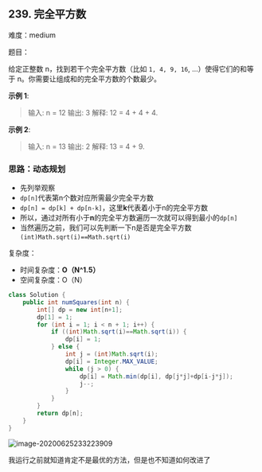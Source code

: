 ## 239. 完全平方数

难度：medium

题目：

给定正整数 n，找到若干个完全平方数（比如 `1, 4, 9, 16`, ...）使得它们的和等于 n。你需要让组成和的完全平方数的个数最少。

**示例 1**:

> 输入: n = 12
> 输出: 3 
> 解释: 12 = 4 + 4 + 4.

**示例 2**:

> 输入: n = 13
> 输出: 2
> 解释: 13 = 4 + 9.

### 思路：动态规划

- 先列举观察
- `dp[n]`代表第n个数对应所需最少完全平方数
- `dp[n] = dp[k] + dp[n-k]`，这里**k**代表着小于n的完全平方数
- 所以，通过对所有小于**n**的完全平方数遍历一次就可以得到最小的`dp[n]`
- 当然遍历之前，我们可以先判断一下n是否是完全平方数 `(int)Math.sqrt(i)==Math.sqrt(i)`



复杂度：

- 时间复杂度：**O（N^1.5）**
- 空间复杂度：O（N）

```java
class Solution {
    public int numSquares(int n) {
        int[] dp = new int[n+1];
        dp[1] = 1;
        for (int i = 1; i < n + 1; i++) {
            if ((int)Math.sqrt(i)==Math.sqrt(i)) {
                dp[i] = 1;
            } else {
                int j = (int)Math.sqrt(i);
                dp[i] = Integer.MAX_VALUE;
                while (j > 0) {
                    dp[i] = Math.min(dp[i], dp[j*j]+dp[i-j*j]);
                    j--;
                }
            }
        }
        return dp[n];
    }
}
```

![image-20200625233223909](C:\Users\chen\AppData\Roaming\Typora\typora-user-images\image-20200625233223909.png)

我运行之前就知道肯定不是最优的方法，但是也不知道如何改进了

